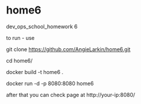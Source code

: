 # home6
dev_ops_school_homework 6


to run - use

git clone https://github.com/AngieLarkin/home6.git

cd home6/

docker build -t home6 .

docker run -d -p 8080:8080 home6


after that you can check page at  http://your-ip:8080/
